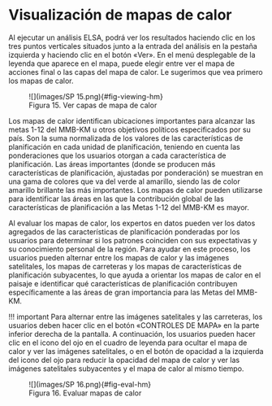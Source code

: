 # Visualización de mapas de calor  

Al ejecutar un análisis ELSA, podrá ver los resultados haciendo clic en los tres puntos verticales situados junto a la entrada del análisis en la pestaña izquierda y haciendo clic en el botón «Ver». En el menú desplegable de la leyenda que aparece en el mapa, puede elegir entre ver el mapa de acciones final o las capas del mapa de calor. Le sugerimos que vea primero los mapas de calor.   

<figure markdown>
![](images/SP 15.png){#fig-viewing-hm}
<figcaption> Figura 15. Ver capas de mapa de calor</figcaption>
</figure>

Los mapas de calor identifican ubicaciones importantes para alcanzar las metas 1-12 del MMB-KM u otros objetivos políticos especificados por su país. Son la suma normalizada de los valores de las características de planificación en cada unidad de planificación, teniendo en cuenta las ponderaciones que los usuarios otorgan a cada característica de planificación. Las áreas importantes (donde se producen más características de planificación, ajustadas por ponderación) se muestran en una gama de colores que va del verde al amarillo, siendo las de color amarillo brillante las más importantes. Los mapas de calor pueden utilizarse para identificar las áreas en las que la contribución global de las características de planificación a las Metas 1-12 del MMB-KM es mayor.  

Al evaluar los mapas de calor, los expertos en datos pueden ver los datos agregados de las características de planificación ponderadas por los usuarios para determinar si los patrones coinciden con sus expectativas y su conocimiento personal de la región. Para ayudar en este proceso, los usuarios pueden alternar entre los mapas de calor y las imágenes satelitales, los mapas de carreteras y los mapas de características de planificación subyacentes, lo que ayuda a orientar los mapas de calor en el paisaje e identificar qué características de planificación contribuyen específicamente a las áreas de gran importancia para las Metas del MMB-KM.  

!!! important
    Para alternar entre las imágenes satelitales y las carreteras, los usuarios deben hacer clic en el botón «CONTROLES DE MAPA» en la parte inferior derecha de la pantalla. A continuación, los usuarios pueden hacer clic en el icono del ojo en el cuadro de leyenda para ocultar el mapa de calor y ver las imágenes satelitales, o en el botón de opacidad a la izquierda del icono del ojo para reducir la opacidad del mapa de calor y ver las imágenes satelitales subyacentes y el mapa de calor al mismo tiempo.  

<figure markdown>
![](images/SP 16.png){#fig-eval-hm}
<figcaption> Figura 16. Evaluar mapas de calor</figcaption>
</figure>
